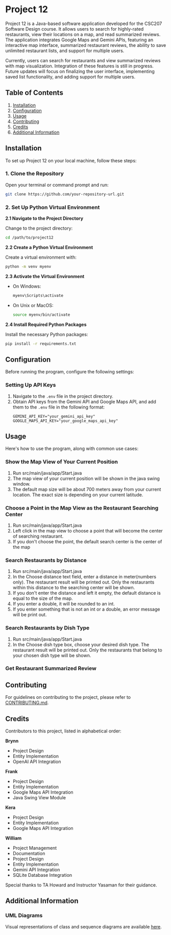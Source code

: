 # Project 12

Project 12 is a Java-based software application developed for the CSC207 Software Design course. It allows users to search for highly-rated restaurants, view their locations on a map, and read summarized reviews. The application integrates Google Maps and Gemini APIs, featuring an interactive map interface, summarized restaurant reviews, the ability to save unlimited restaurant lists, and support for multiple users.

Currently, users can search for restaurants and view summarized reviews with map visualization. Integration of these features is still in progress. Future updates will focus on finalizing the user interface, implementing saved list functionality, and adding support for multiple users.

## Table of Contents

1. [Installation](#installation)
2. [Configuration](#configuration)
3. [Usage](#usage)
4. [Contributing](#contributing)
5. [Credits](#credits)
6. [Additional Information](#additional-information)

## Installation

To set up Project 12 on your local machine, follow these steps:

### 1. Clone the Repository

Open your terminal or command prompt and run:
```bash
git clone https://github.com/your-repository-url.git
```

### 2. Set Up Python Virtual Environment

**2.1 Navigate to the Project Directory**

Change to the project directory:
```bash
cd /path/to/project12
```

**2.2 Create a Python Virtual Environment**

Create a virtual environment with:
```bash
python -m venv myenv
```

**2.3 Activate the Virtual Environment**

- On Windows:
  ```bash
  myenv\Scripts\activate
  ```
- On Unix or MacOS:
  ```bash
  source myenv/bin/activate
  ```

**2.4 Install Required Python Packages**

Install the necessary Python packages:
```bash
pip install -r requirements.txt
```

## Configuration

Before running the program, configure the following settings:

### Setting Up API Keys

1. Navigate to the `.env` file in the project directory.
2. Obtain API keys from the Gemini API and Google Maps API, and add them to the `.env` file in the following format:
   ```
   GEMINI_API_KEY="your_gemini_api_key"
   GOOGLE_MAPS_API_KEY="your_google_maps_api_key"
   ```

## Usage

Here's how to use the program, along with common use cases:

### Show the Map View of Your Current Position

1. Run src/main/java/app/Start.java
2. The map view of your current position will be shown in the java swing window.
3. The default map size will be about 700 meters away from your current location. The exact size is depending on your current latitude.

### Choose a Point in the Map View as the Restaurant Searching Center
1. Run src/main/java/app/Start.java
2. Left click in the map view to choose a point that will become the center of searching restaurant.
3. If you don't choose the point, the default search center is the center of the map

### Search Restaurants by Distance

1. Run src/main/java/app/Start.java
2. In the Choose distance text field, enter a distance in meter(numbers only). The restaurant result will be printed out. Only the restaurants within this distance to the searching center will be shown.
3. If you don't enter the distance and left it empty, the default distance is equal to the size of the map.
4. If you enter a double, it will be rounded to an int.
5. If you enter something that is not an int or a double, an error message will be print out.

### Search Restaurants by Dish Type

1. Run src/main/java/app/Start.java
2. In the Choose dish type box, choose your desired dish type. The restaurant result will be printed out. Only the restaurants that belong to your chosen dish type will be shown.

### Get Restaurant Summarized Review

## Contributing

For guidelines on contributing to the project, please refer to [CONTRIBUTING.md](CONTRIBUTING.md).

## Credits

Contributors to this project, listed in alphabetical order:

**Brynn**
- Project Design
- Entity Implementation
- OpenAI API Integration

**Frank**
- Project Design
- Entity Implementation
- Google Maps API Integration
- Java Swing View Module

**Kera**
- Project Design
- Entity Implementation
- Google Maps API Integration

**William**
- Project Management
- Documentation
- Project Design
- Entity Implementation
- Gemini API Integration
- SQLite Database Integration

Special thanks to TA Howard and Instructor Yasaman for their guidance.

## Additional Information

### UML Diagrams

Visual representations of class and sequence diagrams are available [here](https://lucid.app/lucidchart/a25d3238-67e7-49fb-b829-9c842485de22/edit?invitationId=inv_403f0f3f-3919-487a-9133-a82ce071034f).
